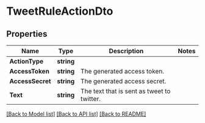 # TweetRuleActionDto

## Properties

Name | Type | Description | Notes
------------ | ------------- | ------------- | -------------
**ActionType** | **string** |  | 
**AccessToken** | **string** |  The generated access token. | 
**AccessSecret** | **string** |  The generated access secret. | 
**Text** | **string** | The text that is sent as tweet to twitter. | 

[[Back to Model list]](../README.md#documentation-for-models) [[Back to API list]](../README.md#documentation-for-api-endpoints) [[Back to README]](../README.md)


